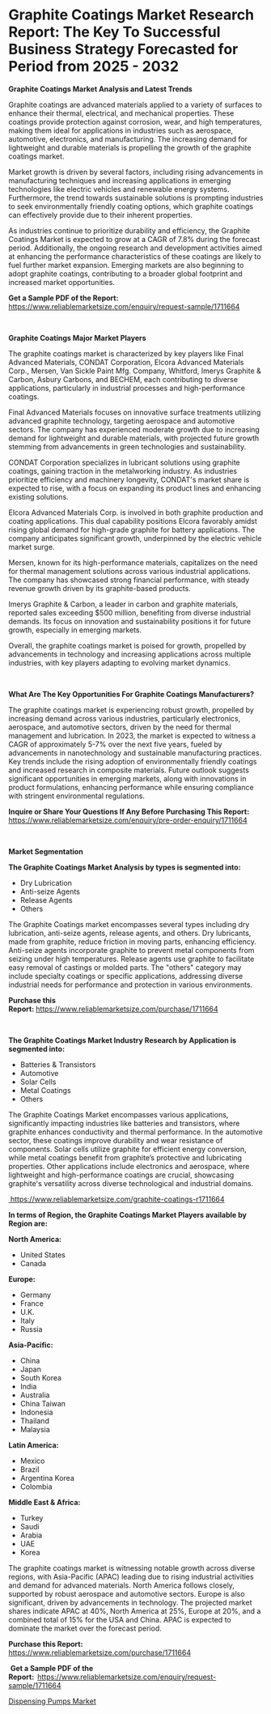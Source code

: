 <p><h1>Graphite Coatings Market Research Report: The Key To Successful Business Strategy Forecasted for Period from 2025 - 2032</h1></p><p><strong>Graphite Coatings Market Analysis and Latest Trends</strong></p>
<p><p>Graphite coatings are advanced materials applied to a variety of surfaces to enhance their thermal, electrical, and mechanical properties. These coatings provide protection against corrosion, wear, and high temperatures, making them ideal for applications in industries such as aerospace, automotive, electronics, and manufacturing. The increasing demand for lightweight and durable materials is propelling the growth of the graphite coatings market.</p><p>Market growth is driven by several factors, including rising advancements in manufacturing techniques and increasing applications in emerging technologies like electric vehicles and renewable energy systems. Furthermore, the trend towards sustainable solutions is prompting industries to seek environmentally friendly coating options, which graphite coatings can effectively provide due to their inherent properties.</p><p>As industries continue to prioritize durability and efficiency, the Graphite Coatings Market is expected to grow at a CAGR of 7.8% during the forecast period. Additionally, the ongoing research and development activities aimed at enhancing the performance characteristics of these coatings are likely to fuel further market expansion. Emerging markets are also beginning to adopt graphite coatings, contributing to a broader global footprint and increased market opportunities.</p></p>
<p><strong>Get a Sample PDF of the Report:&nbsp;</strong> <a href="https://www.reliablemarketsize.com/enquiry/request-sample/1711664?utm_campaign=1103&utm_medium=2&utm_source=Github&utm_content=ia&utm_term=11012025&utm_id=graphite-coatings">https://www.reliablemarketsize.com/enquiry/request-sample/1711664</a></p>
<p>&nbsp;</p>
<p><strong>Graphite Coatings Major Market Players</strong></p>
<p><p>The graphite coatings market is characterized by key players like Final Advanced Materials, CONDAT Corporation, Elcora Advanced Materials Corp., Mersen, Van Sickle Paint Mfg. Company, Whitford, Imerys Graphite & Carbon, Asbury Carbons, and BECHEM, each contributing to diverse applications, particularly in industrial processes and high-performance coatings.</p><p>Final Advanced Materials focuses on innovative surface treatments utilizing advanced graphite technology, targeting aerospace and automotive sectors. The company has experienced moderate growth due to increasing demand for lightweight and durable materials, with projected future growth stemming from advancements in green technologies and sustainability.</p><p>CONDAT Corporation specializes in lubricant solutions using graphite coatings, gaining traction in the metalworking industry. As industries prioritize efficiency and machinery longevity, CONDAT's market share is expected to rise, with a focus on expanding its product lines and enhancing existing solutions.</p><p>Elcora Advanced Materials Corp. is involved in both graphite production and coating applications. This dual capability positions Elcora favorably amidst rising global demand for high-grade graphite for battery applications. The company anticipates significant growth, underpinned by the electric vehicle market surge.</p><p>Mersen, known for its high-performance materials, capitalizes on the need for thermal management solutions across various industrial applications. The company has showcased strong financial performance, with steady revenue growth driven by its graphite-based products.</p><p>Imerys Graphite & Carbon, a leader in carbon and graphite materials, reported sales exceeding $500 million, benefiting from diverse industrial demands. Its focus on innovation and sustainability positions it for future growth, especially in emerging markets.</p><p>Overall, the graphite coatings market is poised for growth, propelled by advancements in technology and increasing applications across multiple industries, with key players adapting to evolving market dynamics.</p></p>
<p>&nbsp;</p>
<p><strong>What Are The Key Opportunities For Graphite Coatings Manufacturers?</strong></p>
<p><p>The graphite coatings market is experiencing robust growth, propelled by increasing demand across various industries, particularly electronics, aerospace, and automotive sectors, driven by the need for thermal management and lubrication. In 2023, the market is expected to witness a CAGR of approximately 5-7% over the next five years, fueled by advancements in nanotechnology and sustainable manufacturing practices. Key trends include the rising adoption of environmentally friendly coatings and increased research in composite materials. Future outlook suggests significant opportunities in emerging markets, along with innovations in product formulations, enhancing performance while ensuring compliance with stringent environmental regulations.</p></p>
<p><strong>Inquire or Share Your Questions If Any Before Purchasing This Report:</strong> <a href="https://www.reliablemarketsize.com/enquiry/pre-order-enquiry/1711664?utm_campaign=1103&utm_medium=2&utm_source=Github&utm_content=ia&utm_term=11012025&utm_id=graphite-coatings">https://www.reliablemarketsize.com/enquiry/pre-order-enquiry/1711664</a></p>
<p>&nbsp;</p>
<p><strong>Market Segmentation</strong></p>
<p><strong>The Graphite Coatings Market Analysis by types is segmented into:</strong></p>
<p><ul><li>Dry Lubrication</li><li>Anti-seize Agents</li><li>Release Agents</li><li>Others</li></ul></p>
<p><p>The Graphite Coatings market encompasses several types including dry lubrication, anti-seize agents, release agents, and others. Dry lubricants, made from graphite, reduce friction in moving parts, enhancing efficiency. Anti-seize agents incorporate graphite to prevent metal components from seizing under high temperatures. Release agents use graphite to facilitate easy removal of castings or molded parts. The "others" category may include specialty coatings or specific applications, addressing diverse industrial needs for performance and protection in various environments.</p></p>
<p><strong>Purchase this Report:&nbsp;</strong><a href="https://www.reliablemarketsize.com/purchase/1711664?utm_campaign=1103&utm_medium=2&utm_source=Github&utm_content=ia&utm_term=11012025&utm_id=graphite-coatings">https://www.reliablemarketsize.com/purchase/1711664</a></p>
<p>&nbsp;</p>
<p><strong>The Graphite Coatings Market Industry Research by Application is segmented into:</strong></p>
<p><ul><li>Batteries & Transistors</li><li>Automotive</li><li>Solar Cells</li><li>Metal Coatings</li><li>Others</li></ul></p>
<p><p>The Graphite Coatings Market encompasses various applications, significantly impacting industries like batteries and transistors, where graphite enhances conductivity and thermal performance. In the automotive sector, these coatings improve durability and wear resistance of components. Solar cells utilize graphite for efficient energy conversion, while metal coatings benefit from graphite’s protective and lubricating properties. Other applications include electronics and aerospace, where lightweight and high-performance coatings are crucial, showcasing graphite's versatility across diverse technological and industrial domains.</p></p>
<p><a href="https://www.reliablemarketsize.com/graphite-coatings-r1711664?utm_campaign=1103&utm_medium=2&utm_source=Github&utm_content=ia&utm_term=11012025&utm_id=graphite-coatings">&nbsp;https://www.reliablemarketsize.com/graphite-coatings-r1711664</a></p>
<p><strong>In terms of Region, the Graphite Coatings Market Players available by Region are:</strong></p>
<p>
    <p> <strong> North America: </strong>
        <ul>
            <li>United States</li>
            <li>Canada</li>
        </ul>
        </p> 
    <p> <strong> Europe: </strong>
        <ul>
            <li>Germany</li>
            <li>France</li>
            <li>U.K.</li>
            <li>Italy</li>
            <li>Russia</li>
        </ul>
        </p> 
    <p> <strong> Asia-Pacific: </strong>
        <ul>
            <li>China</li>
            <li>Japan</li>
            <li>South Korea</li>
            <li>India</li>
            <li>Australia</li>
            <li>China Taiwan</li>
            <li>Indonesia</li>
            <li>Thailand</li>
            <li>Malaysia</li>
        </ul>
        </p> 
    <p> <strong> Latin America: </strong>
        <ul>
            <li>Mexico</li>
            <li>Brazil</li>
            <li>Argentina Korea</li>
            <li>Colombia</li>
        </ul>
        </p> 
    <p> <strong> Middle East & Africa: </strong>
        <ul>
            <li>Turkey</li>
            <li>Saudi</li>
            <li>Arabia</li>
            <li>UAE</li>
            <li>Korea</li>
        </ul>
    </p>
    </p>
<p><p>The graphite coatings market is witnessing notable growth across diverse regions, with Asia-Pacific (APAC) leading due to rising industrial activities and demand for advanced materials. North America follows closely, supported by robust aerospace and automotive sectors. Europe is also significant, driven by advancements in technology. The projected market shares indicate APAC at 40%, North America at 25%, Europe at 20%, and a combined total of 15% for the USA and China. APAC is expected to dominate the market over the forecast period.</p></p>
<p><strong>Purchase this Report: </strong><a href="https://www.reliablemarketsize.com/purchase/1711664?utm_campaign=1103&utm_medium=2&utm_source=Github&utm_content=ia&utm_term=11012025&utm_id=graphite-coatings">https://www.reliablemarketsize.com/purchase/1711664</a></p>
<p>&nbsp;<strong>Get a Sample PDF of the Report:&nbsp;&nbsp;</strong><a href="https://www.reliablemarketsize.com/enquiry/request-sample/1711664?utm_campaign=1103&utm_medium=2&utm_source=Github&utm_content=ia&utm_term=11012025&utm_id=graphite-coatings">https://www.reliablemarketsize.com/enquiry/request-sample/1711664</a></p>
<p><strong></strong></p>
<p><p><a href="https://github.com/gdfhhhj/Market-Research-Report-List-7/blob/main/dispensing-pumps-market.md?utm_campaign=1103&utm_medium=2&utm_source=Github&utm_content=ia&utm_term=11012025&utm_id=graphite-coatings">Dispensing Pumps Market</a></p></p>
